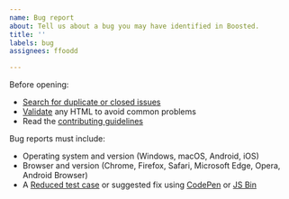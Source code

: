 ```yaml
---
name: Bug report
about: Tell us about a bug you may have identified in Boosted.
title: ''
labels: bug
assignees: ffoodd

---
```


Before opening:

- [Search for duplicate or closed issues](https://github.com/Orange-OpenSource/Orange-Boosted-Bootstrap/issues?utf8=%E2%9C%93&q=is%3Aissue)
- [Validate](https://html5.validator.nu/) any HTML to avoid common problems
- Read the [contributing guidelines](https://github.com/Orange-OpenSource/Orange-Boosted-Bootstrap/blob/master/.github/CONTRIBUTING.md)

Bug reports must include:

- Operating system and version (Windows, macOS, Android, iOS)
- Browser and version (Chrome, Firefox, Safari, Microsoft Edge, Opera, Android Browser)
- A [Reduced test case](https://css-tricks.com/reduced-test-cases/) or suggested fix using [CodePen](https://codepen.io/) or [JS Bin](https://jsbin.com/)
